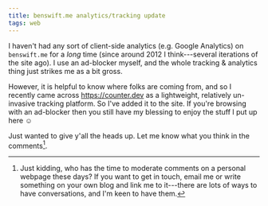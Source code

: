 ```yaml
---
title: benswift.me analytics/tracking update
tags: web
---
```


I haven't had any sort of client-side analytics (e.g. Google Analytics) on
`benswift.me` for a _long_ time (since around 2012 I think---several iterations
of the site ago). I use an ad-blocker myself, and the whole tracking & analytics
thing just strikes me as a bit gross.

However, it is helpful to know where folks are coming from, and so I recently
came across <https://counter.dev> as a lightweight, relatively un-invasive
tracking platform. So I've added it to the site. If you're browsing with an
ad-blocker then you still have my blessing to enjoy the stuff I put up here ☺

Just wanted to give y'all the heads up. Let me know what you think in the
comments[^comments].

[^comments]:
    Just kidding, who has the time to moderate comments on a personal webpage
    these days? If you want to get in touch, email me or write something on your
    own blog and link me to it---there are lots of ways to have conversations,
    and I'm keen to have them.
